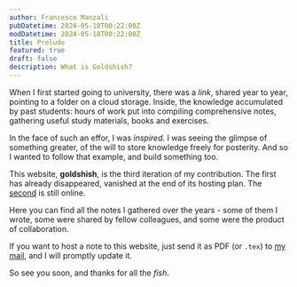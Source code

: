 ```yaml
---
author: Francesco Manzali
pubDatetime: 2024-05-18T00:22:00Z
modDatetime: 2024-05-18T00:22:00Z
title: Prelude
featured: true
draft: false
description: What is Goldshish?
---
```


When I first started going to university, there was a _link_, shared year to year, pointing to a folder on a cloud storage. Inside, the knowledge accumulated by past students: hours of work put into compiling comprehensive notes, gathering useful study materials, books and exercises.

In the face of such an effor, I was _inspired_. I was seeing the glimpse of something greater, of the will to store knowledge freely for posterity. And so I wanted to follow that example, and build something too.

This website, **goldshish**, is the third iteration of my contribution. The first has already disappeared, vanished at the end of its hosting plan. The [second](https://einlar.github.io/) is still online.

Here you can find all the notes I gathered over the years - some of them I wrote, some were shared by fellow colleagues, and some were the product of collaboration.

If you want to host a note to this website, just send it as PDF (or `.tex`) to [my mail](mailto:notes@goldshish.it), and I will promptly update it.

So see you soon, and thanks for all the _fish_.
